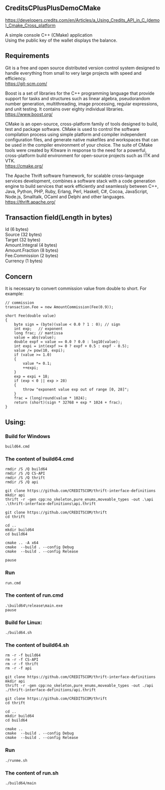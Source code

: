 ## CreditsCPlusPlusDemoCMake
https://developers.credits.com/en/Articles/a_Using_Credits_API_in_C_(demo)_Cmake_Cross_platform

A simple console C++ (CMake) application<br>
Using the public key of the wallet displays the balance.

## Requirements
Git is a free and open source distributed version control system designed to handle everything from small to very large projects with speed and efficiency.<br>
https://git-scm.com/

Boost is a set of libraries for the C++ programming language that provide support for tasks and structures such as linear algebra, pseudorandom number generation, multithreading, image processing, regular expressions, and unit testing. It contains over eighty individual libraries.<br>
https://www.boost.org/

CMake is an open-source, cross-platform family of tools designed to build, test and package software. CMake is used to control the software compilation process using simple platform and compiler independent configuration files, and generate native makefiles and workspaces that can be used in the compiler environment of your choice. The suite of CMake tools were created by Kitware in response to the need for a powerful, cross-platform build environment for open-source projects such as ITK and VTK.<br>
https://cmake.org/

The Apache Thrift software framework, for scalable cross-language services development, combines a software stack with a code generation engine to build services that work efficiently and seamlessly between C++, Java, Python, PHP, Ruby, Erlang, Perl, Haskell, C#, Cocoa, JavaScript, Node.js, Smalltalk, OCaml and Delphi and other languages.<br>
https://thrift.apache.org/

## Transaction field(Length in bytes)
Id (6 bytes)<br>
Source (32 bytes)<br>
Target (32 bytes)<br>
Amount.Integral (4 bytes)<br>
Amount.Fraction (8 bytes)<br>
Fee.Commission (2 bytes)<br>
Currency (1 bytes)<br>

## Concern
It is necessary to convert commission value from double to short. For example:

```shell
// commission
transaction.Fee = new AmountCommission(Fee(0.9));

short Fee(double value)
{
	byte sign = (byte)(value < 0.0 ? 1 : 0); // sign
	int exp;   // exponent
	long frac; // mantissa
	value = abs(value);
	double expf = value == 0.0 ? 0.0 : log10(value);
	int expi = int(expf >= 0 ? expf + 0.5 : expf - 0.5);
	value /= pow(10, expi);
	if (value >= 1.0)
	{
		value *= 0.1;
		++expi;
	}
	exp = expi + 18;
	if (exp < 0 || exp > 28)
	{
		throw "exponent value exp out of range [0, 28]";
	}
	frac = (long)round(value * 1024);
	return (short)(sign * 32768 + exp * 1024 + frac);
}
```

## Using:
### Build for Windows
```shell
build64.cmd
```

### The content of build64.cmd
```shell
rmdir /S /Q build64
rmdir /S /Q CS-API
rmdir /S /Q thrift
rmdir /S /Q api

git clone https://github.com/CREDITSCOM/thrift-interface-definitions
mkdir api
thrift -r -gen cpp:no_skeleton,pure_enums,moveable_types -out .\api .\thrift-interface-definitions\api.thrift

git clone https://github.com/CREDITSCOM/thrift
cd thrift

cd ..
mkdir build64
cd build64

cmake .. -A x64 
cmake  --build . --config Debug
cmake  --build . --config Release

pause
```

### Run
```shell
run.cmd
```

### The content of run.cmd
```shell
.\build64\release\main.exe
pause
```

### Build for Linux:
```shell
./build64.sh
```

### The content of build64.sh
```shell
rm -r -f build64
rm -r -f CS-API
rm -r -f thrift
rm -r -f api

git clone https://github.com/CREDITSCOM/thrift-interface-definitions
mkdir api
thrift -r -gen cpp:no_skeleton,pure_enums,moveable_types -out ./api ./thrift-interface-definitions/api.thrift

git clone https://github.com/CREDITSCOM/thrift
cd thrift

cd ..
mkdir build64
cd build64

cmake ..
cmake  --build . --config Debug
cmake  --build . --config Release
```

### Run
```shell
./runme.sh
```

### The content of run.sh
```shell
./build64/main
```
